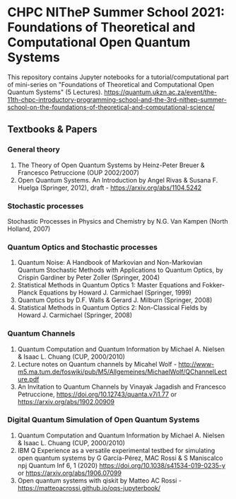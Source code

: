 # CHPC NITheP Summer School 2021: Foundations of Theoretical and Computational Open Quantum Systems

This repository contains Jupyter notebooks for a tutorial/computational part of mini-series on "Foundations of Theoretical and Computational Open Quantum Systems" (5 Lectures).
https://quantum.ukzn.ac.za/event/the-11th-chpc-introductory-programming-school-and-the-3rd-nithep-summer-school-on-the-foundations-of-theoretical-and-computational-science/

## Textbooks & Papers

### General theory
1. The Theory of Open Quantum Systems by Heinz-Peter Breuer & Francesco Petruccione (OUP 2002/2007)
2. Open Quantum Systems. An Introduction by Angel Rivas & Susana F. Huelga (Springer, 2012), draft - https://arxiv.org/abs/1104.5242
### Stochastic processes
Stochastic Processes in Physics and Chemistry by N.G. Van Kampen (North Holland, 2007)
### Quantum Optics and Stochastic processes
1. Quantum Noise: A Handbook of Markovian and Non-Markovian Quantum Stochastic Methods with Applications to Quantum Optics, by Crispin Gardiner by Peter Zoller (Springer, 2004)
2. Statistical Methods in Quantum Optics 1: Master Equations and Fokker-Planck Equations by Howard J. Carmichael (Springer, 1999)
3. Quantum Optics by D.F. Walls & Gerard J. Milburn (Springer, 2008)
4. Statistical Methods in Quantum Optics 2: Non-Classical Fields by Howard J. Carmichael (Springer, 2008)
### Quantum Channels
1. Quantum Computation and Quantum Information by Michael A. Nielsen & Isaac L. Chuang (CUP, 2000/2010)
2. Lecture notes on Quantum channels by Micahel Wolf - http://www-m5.ma.tum.de/foswiki/pub/M5/Allgemeines/MichaelWolf/QChannelLecture.pdf
3. An Invitation to Quantum Channels by Vinayak Jagadish and Francesco Petruccione, https://doi.org/10.12743/quanta.v7i1.77 or https://arxiv.org/abs/1902.00909
### Digital Quantum Simulation of Open Quantum Systems
1. Quantum Computation and Quantum Information by Michael A. Nielsen & Isaac L. Chuang (CUP, 2000/2010)
2. IBM Q Experience as a versatile experimental testbed for simulating open quantum systems by G García-Pérez, MAC Rossi  & S Maniscalco npj Quantum Inf 6, 1 (2020) https://doi.org/10.1038/s41534-019-0235-y or https://arxiv.org/abs/1906.07099
3. Open quantum systems with qiskit by Matteo AC Rossi - https://matteoacrossi.github.io/oqs-jupyterbook/
